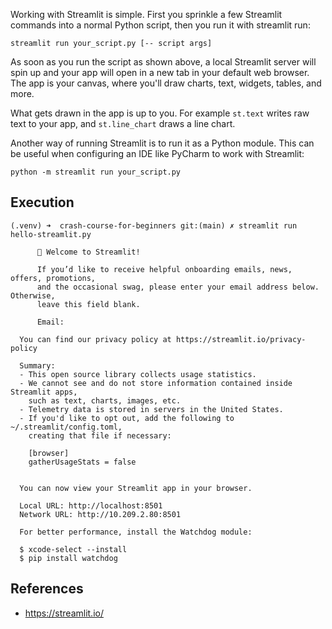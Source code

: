 Working with Streamlit is simple. First you sprinkle a few Streamlit commands into a normal Python script, then you run it with streamlit run:

```
streamlit run your_script.py [-- script args]
```

As soon as you run the script as shown above, a local Streamlit server will spin up and your app will open in a new tab in your default web browser. The app is your canvas, where you'll draw charts, text, widgets, tables, and more.

What gets drawn in the app is up to you. For example `st.text` writes raw text to your app, and `st.line_chart` draws a line chart. 

Another way of running Streamlit is to run it as a Python module. This can be useful when configuring an IDE like PyCharm to work with Streamlit:

```
python -m streamlit run your_script.py
```

## Execution

```
(.venv) ➜  crash-course-for-beginners git:(main) ✗ streamlit run hello-streamlit.py

      👋 Welcome to Streamlit!

      If you’d like to receive helpful onboarding emails, news, offers, promotions,
      and the occasional swag, please enter your email address below. Otherwise,
      leave this field blank.

      Email:  

  You can find our privacy policy at https://streamlit.io/privacy-policy

  Summary:
  - This open source library collects usage statistics.
  - We cannot see and do not store information contained inside Streamlit apps,
    such as text, charts, images, etc.
  - Telemetry data is stored in servers in the United States.
  - If you'd like to opt out, add the following to ~/.streamlit/config.toml,
    creating that file if necessary:

    [browser]
    gatherUsageStats = false


  You can now view your Streamlit app in your browser.

  Local URL: http://localhost:8501
  Network URL: http://10.209.2.80:8501

  For better performance, install the Watchdog module:

  $ xcode-select --install
  $ pip install watchdog
```

## References

* https://streamlit.io/